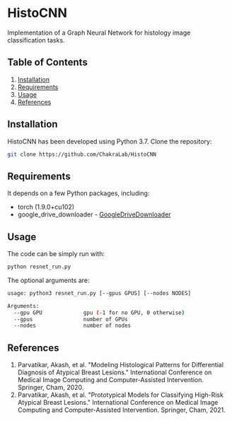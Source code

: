 # HistoCNN

Implementation of a Graph Neural Network for histology image classification tasks. 

## Table of Contents

1. [Installation](#installation)
2. [Requirements](#Requirements)
3. [Usage](#usage)
4. [References](#references)

## Installation
HistoCNN has been developed using Python 3.7. Clone the repository:

```sh
git clone https://github.com/ChakraLab/HistoCNN
```

## Requirements
It depends on a few Python packages, including:
* torch (1.9.0+cu102)
* google_drive_downloader - [GoogleDriveDownloader](https://pypi.org/project/googledrivedownloader/)

## Usage
The code can be simply run with:

```sh
python resnet_run.py
```

The optional arguments are:

```bash
usage: python3 resnet_run.py [--gpus GPUS] [--nodes NODES]

Arguments:
  --gpu GPU             gpu (-1 for no GPU, 0 otherwise)
  --gpus                number of GPUs
  --nodes               number of nodes
```

## References
1. Parvatikar, Akash, et al. "Modeling Histological Patterns for Differential Diagnosis of Atypical Breast Lesions." International Conference on Medical Image Computing and Computer-Assisted Intervention. Springer, Cham, 2020.
2. Parvatikar, Akash, et al. "Prototypical Models for Classifying High-Risk Atypical Breast Lesions." International Conference on Medical Image Computing and Computer-Assisted Intervention. Springer, Cham, 2021.
